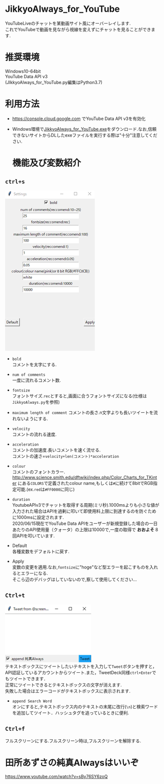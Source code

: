 # JikkyoAlways_for_YouTube  
YouTubeLiveのチャットを某動画サイト風にオーバーレイします.  
これでYouTubeで動画を見ながら視線を変えずにチャットを見ることができます.  
  
# 推奨環境  
Windows10-64bit  
YouTube Data API v3  
(JIkkyoAlways_for_YouTube.py編集はPython3.7)  
  
# 利用方法  
* https://console.cloud.google.com でYouTube Data API v3を有効化  
* Windows環境で[JikkyoAlways_for_YouTube.exe](https://github.com/T3aHat/JikkyoAlways_for_YouTube/raw/master/JikkyoAlways_for_YouTube.exe)をダウンロード.なお,信頼できないサイトからDLしたexeファイルを実行する際は"十分"注意してください.  
  
  # 機能及び変数紹介  
## `ctrl+s`  
![settings.png](https://github.com/T3aHat/JikkyoAlways_for_YouTube/blob/master/image/settings.png)  
* `bold`  
コメントを太字にする.  
* `num of comments`  
一度に流れるコメント数.  
* `fontsize`  
フォントサイズ.`rec`とすると,画面に合うフォントサイズになる(仕様は`JikkyoAlways.py`を参照)  
* `maximum length of comment` 
コメントの長さ.n文字よりも長いツイートを流れないようにする.  
* `velocity`  
コメントの流れる速度.  
* `acceleration`  
コメントの加速度.長いコメントを速く流せる.  
コメントの速さ=`velocity+len(コメント)*acceleration`  
* `colour`  
コメントのフォントカラー. http://www.science.smith.edu/dftwiki/index.php/Color_Charts_for_TKinter にある`COLORS`で定義されたcolour name,もしくは`#`に続けて8bitでRGB指定可能.(ex.`red`は`#FF0000`に同じ)  
* `duration`  
YoutubeAPIv3でチャットを取得する周期(ミリ秒).1000msよりも小さな値が入力された場合はAPIを過剰に叩いて即使用料上限に到達するのを防ぐために1000msに設定されます.  
2020/06/15現在でYouTube Data APIをユーザーが新規登録した場合の一日あたりのAPI使用量（クォータ）の上限は10000で,一度の取得で __おおよそ__ 8回APIを叩いています.    

* Default  
各種変数をデフォルトに戻す.
* Apply  
変数の変更を適用.なお,`fontsize`に"hoge"など型エラーを起こすものを入れるとエラーになる.  
そこら辺のデバッグはしていないので,察して使用してください...  
  
## `Ctrl+t`  
![tweet.png](https://github.com/T3aHat/JikkyoAlways/blob/master/image/tweet.png)   
テキストボックスにツイートしたいテキストを入力して`Tweet`ボタンを押すと，API認証しているアカウントからツイート.また，TweetDeck同様`ctrl+Enter`でもツイートできます．    
正常にツイートできるとテキストボックスの文字が消えます.  
失敗した場合はエラーコードがテキストボックスに表示されます.  
* `append Search Word`  
オンにすると,テキストボックス内のテキストの末尾に改行(`\n`)と検索ワードを追加してツイート．ハッシュタグを追っているときに便利.  
 ## `Ctrl+f` 
フルスクリーンにする.フルスクリーン時は,フルスクリーンを解除する.  
    
# 田所あずさの純真Alwaysはいいぞ  
https://www.youtube.com/watch?v=sBy76SY6zoQ  
